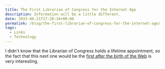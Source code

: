 ```yaml
---
title: The First Librarian of Congress for the Internet Age
description: Information will be a little different.
date: 2015-06-21T17:28:34+00:00
permalink: /blog/the-first-librarian-of-congress-for-the-internet-age/
tags:
  - Links
  - Technology
---
```


I didn't know that the Librarian of Congress holds a lifetime appointment, so the fact that this next one would be the [first after the birth of the Web](http://www.theatlantic.com/technology/archive/2015/06/hiring-the-first-librarian-of-congress-for-the-internet-age/396038/?single_page=true) is very interesting.
